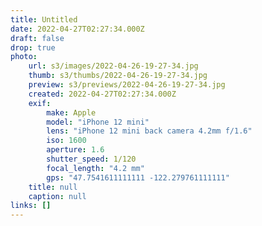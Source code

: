 ```yaml
---
title: Untitled
date: 2022-04-27T02:27:34.000Z
draft: false
drop: true
photo:
    url: s3/images/2022-04-26-19-27-34.jpg
    thumb: s3/thumbs/2022-04-26-19-27-34.jpg
    preview: s3/previews/2022-04-26-19-27-34.jpg
    created: 2022-04-27T02:27:34.000Z
    exif:
        make: Apple
        model: "iPhone 12 mini"
        lens: "iPhone 12 mini back camera 4.2mm f/1.6"
        iso: 1600
        aperture: 1.6
        shutter_speed: 1/120
        focal_length: "4.2 mm"
        gps: "47.7541611111111 -122.279761111111"
    title: null
    caption: null
links: []
---
```

